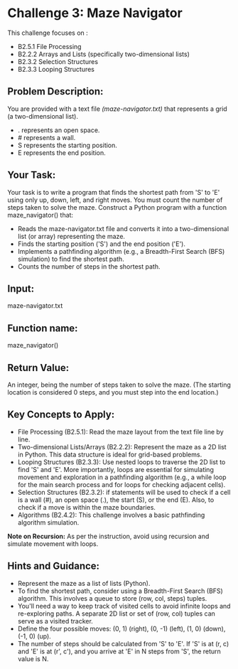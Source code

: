 <h1> Challenge 3: Maze Navigator </h1>

This challenge focuses on :  
<ul>
<li>
  B2.5.1 File Processing
</li>
<li>
  B2.2.2 Arrays and Lists (specifically two-dimensional lists)
</li>
<li>
  B2.3.2 Selection Structures
</li>
<li>
  B2.3.3 Looping Structures
</li>
</ul>

<h2>Problem Description: </h2> You are provided with a text file <i>(maze-navigator.txt)</i> that represents a grid (a two-dimensional list).

<ul>
  <li>
    . represents an open space.
  </li>
   <li>
    # represents a wall.
  </li>
   <li>
    S represents the starting position.
  </li>
   <li>
    E represents the end position.
  </li>
</ul>

<h2>Your Task:</h2> 
Your task is to write a program that finds the shortest path from 'S' to 'E' using only up, down, left, and right moves. You must count the number of steps taken to solve the maze.
Construct a Python program with a function maze_navigator() that:

<ul>
  <li>
    Reads the maze-navigator.txt file and converts it into a two-dimensional list (or array) representing the maze.
  </li>
   <li>
    Finds the starting position ('S') and the end position ('E').
  </li>
   <li>
    Implements a pathfinding algorithm (e.g., a Breadth-First Search (BFS) simulation) to find the shortest path.
  </li>
   <li>
    Counts the number of steps in the shortest path.
  </li>
</ul>

<h2>Input:</h2> maze-navigator.txt

<h2>Function name: </h2> maze_navigator()

<h2>Return Value:</h2> An integer, being the number of steps taken to solve the maze. (The starting location is considered 0 steps, and you must step into the end location.)

<h2>Key Concepts to Apply:</h2>
<ul>
  <li>
    File Processing (B2.5.1): Read the maze layout from the text file line by line.
  </li>
  <li>
    Two-dimensional Lists/Arrays (B2.2.2): Represent the maze as a 2D list in Python. This data structure is ideal for grid-based problems.
  </li>
  <li>
     Looping Structures (B2.3.3): Use nested loops to traverse the 2D list to find 'S' and 'E'. More importantly, loops are essential for simulating movement and exploration in a pathfinding algorithm (e.g., a while loop for the main search process and for loops for checking adjacent cells).
  </li>
  <li>
    Selection Structures (B2.3.2): if statements will be used to check if a cell is a wall (#), an open space (.), the start (S), or the end (E). Also, to check if a move is within the maze boundaries.
  </li>
  <li>
    Algorithms (B2.4.2): This challenge involves a basic pathfinding algorithm simulation.
  </li>
</ul>
<b>Note on Recursion:</b> As per the instruction, avoid using recursion and simulate movement with loops.
<h2>Hints and Guidance:</h2>
<ul>
<li>
  Represent the maze as a list of lists (Python).
</li>
<li>
  To find the shortest path, consider using a Breadth-First Search (BFS) algorithm. This involves a queue to store (row, col, steps) tuples.
</li>
<li>
  You'll need a way to keep track of visited cells to avoid infinite loops and re-exploring paths. A separate 2D list or set of (row, col) tuples can serve as a visited tracker.
</li>
<li>
  Define the four possible moves: (0, 1) (right), (0, -1) (left), (1, 0) (down), (-1, 0) (up).
</li>
<li>
  The number of steps should be calculated from 'S' to 'E'. If 'S' is at (r, c) and 'E' is at (r', c'), and you arrive at 'E' in N steps from 'S', the return value is N.
</li>
</ul>

